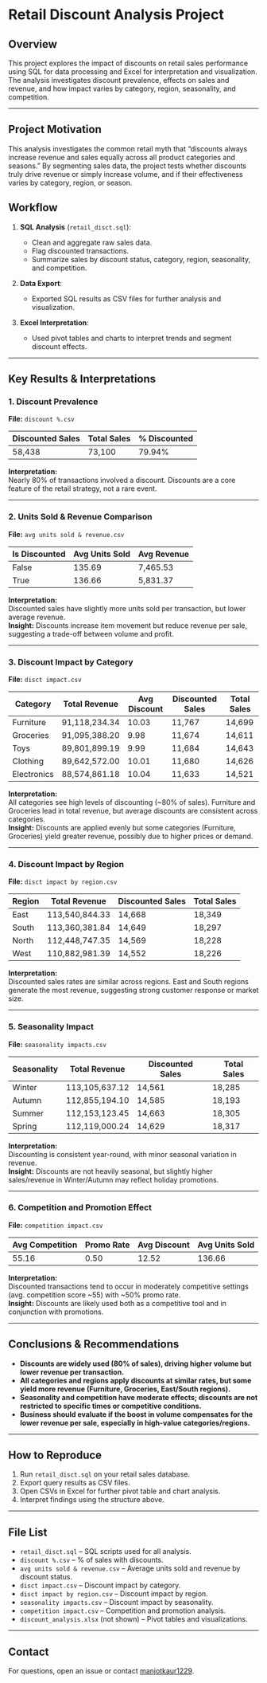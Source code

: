 # Retail Discount Analysis Project

## Overview

This project explores the impact of discounts on retail sales performance using SQL for data processing and Excel for interpretation and visualization. The analysis investigates discount prevalence, effects on sales and revenue, and how impact varies by category, region, seasonality, and competition.

---
## Project Motivation

This analysis investigates the common retail myth that “discounts always increase revenue and sales equally across all product categories and seasons.” By segmenting sales data, the project tests whether discounts truly drive revenue or simply increase volume, and if their effectiveness varies by category, region, or season.
## Workflow

1. **SQL Analysis** (`retail_disct.sql`):
   - Clean and aggregate raw sales data.
   - Flag discounted transactions.
   - Summarize sales by discount status, category, region, seasonality, and competition.

2. **Data Export**:
   - Exported SQL results as CSV files for further analysis and visualization.

3. **Excel Interpretation**:
   - Used pivot tables and charts to interpret trends and segment discount effects.

---

## Key Results & Interpretations

### 1. **Discount Prevalence**
**File:** `discount %.csv`

| Discounted Sales | Total Sales | % Discounted |
|------------------|-------------|--------------|
| 58,438           | 73,100      | 79.94%       |

**Interpretation:**  
Nearly 80% of transactions involved a discount. Discounts are a core feature of the retail strategy, not a rare event.

---

### 2. **Units Sold & Revenue Comparison**
**File:** `avg units sold & revenue.csv`

| Is Discounted | Avg Units Sold | Avg Revenue |
|---------------|---------------|-------------|
| False         | 135.69        | 7,465.53    |
| True          | 136.66        | 5,831.37    |

**Interpretation:**  
Discounted sales have slightly more units sold per transaction, but lower average revenue.  
**Insight:** Discounts increase item movement but reduce revenue per sale, suggesting a trade-off between volume and profit.

---

### 3. **Discount Impact by Category**
**File:** `disct impact.csv`

| Category     | Total Revenue   | Avg Discount | Discounted Sales | Total Sales |
|--------------|----------------|--------------|------------------|-------------|
| Furniture    | 91,118,234.34  | 10.03        | 11,767           | 14,699      |
| Groceries    | 91,095,388.20  | 9.98         | 11,674           | 14,611      |
| Toys         | 89,801,899.19  | 9.99         | 11,684           | 14,643      |
| Clothing     | 89,642,572.00  | 10.01        | 11,680           | 14,626      |
| Electronics  | 88,574,861.18  | 10.04        | 11,633           | 14,521      |

**Interpretation:**  
All categories see high levels of discounting (~80% of sales). Furniture and Groceries lead in total revenue, but average discounts are consistent across categories.  
**Insight:** Discounts are applied evenly but some categories (Furniture, Groceries) yield greater revenue, possibly due to higher prices or demand.

---

### 4. **Discount Impact by Region**
**File:** `disct impact by region.csv`

| Region | Total Revenue    | Discounted Sales | Total Sales |
|--------|------------------|------------------|-------------|
| East   | 113,540,844.33   | 14,668           | 18,349      |
| South  | 113,360,381.84   | 14,649           | 18,297      |
| North  | 112,448,747.35   | 14,569           | 18,228      |
| West   | 110,882,981.39   | 14,552           | 18,226      |

**Interpretation:**  
Discounted sales rates are similar across regions. East and South regions generate the most revenue, suggesting strong customer response or market size.

---

### 5. **Seasonality Impact**
**File:** `seasonality impacts.csv`

| Seasonality | Total Revenue     | Discounted Sales | Total Sales |
|-------------|------------------|------------------|-------------|
| Winter      | 113,105,637.12   | 14,561           | 18,285      |
| Autumn      | 112,855,194.10   | 14,585           | 18,193      |
| Summer      | 112,153,123.45   | 14,663           | 18,305      |
| Spring      | 112,119,000.24   | 14,629           | 18,317      |

**Interpretation:**  
Discounting is consistent year-round, with minor seasonal variation in revenue.  
**Insight:** Discounts are not heavily seasonal, but slightly higher sales/revenue in Winter/Autumn may reflect holiday promotions.

---

### 6. **Competition and Promotion Effect**
**File:** `competition impact.csv`

| Avg Competition | Promo Rate | Avg Discount | Avg Units Sold |
|-----------------|-----------|--------------|----------------|
| 55.16           | 0.50      | 12.52        | 136.66         |

**Interpretation:**  
Discounted transactions tend to occur in moderately competitive settings (avg. competition score ~55) with ~50% promo rate.  
**Insight:** Discounts are likely used both as a competitive tool and in conjunction with promotions.

---

## Conclusions & Recommendations

- **Discounts are widely used (80% of sales), driving higher volume but lower revenue per transaction.**
- **All categories and regions apply discounts at similar rates, but some yield more revenue (Furniture, Groceries, East/South regions).**
- **Seasonality and competition have moderate effects; discounts are not restricted to specific times or competitive conditions.**
- **Business should evaluate if the boost in volume compensates for the lower revenue per sale, especially in high-value categories/regions.**

---

## How to Reproduce

1. Run `retail_disct.sql` on your retail sales database.
2. Export query results as CSV files.
3. Open CSVs in Excel for further pivot table and chart analysis.
4. Interpret findings using the structure above.

---

## File List

- `retail_disct.sql` – SQL scripts used for all analysis.
- `discount %.csv` – % of sales with discounts.
- `avg units sold & revenue.csv` – Average units sold and revenue by discount status.
- `disct impact.csv` – Discount impact by category.
- `disct impact by region.csv` – Discount impact by region.
- `seasonality impacts.csv` – Discount impact by seasonality.
- `competition impact.csv` – Competition and promotion analysis.
- `discount_analysis.xlsx` (not shown) – Pivot tables and visualizations.

---

## Contact

For questions, open an issue or contact [manjotkaur1229](https://github.com/manjotkaur1229).
